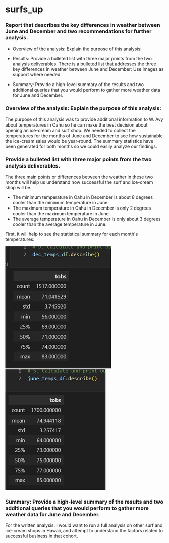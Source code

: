# surfs_up

### Report that describes the key differences in weather between June and December and two recommendations for further analysis.
* Overview of the analysis: Explain the purpose of this analysis:

* Results: Provide a bulleted list with three major points from the two analysis deliverables. There is a bulleted list that addresses the three key differences in weather between June and December: Use images as support where needed.

* Summary: Provide a high-level summary of the results and two additional queries that you would perform to gather more weather data for June and December.

### Overview of the analysis: Explain the purpose of this analysis:

The purpose of this analysis was to provide additional information to W. Avy about temperatures in Oahu so he can make the best decision about opening an ice-cream and surf shop. We needed to collect the temperatures for the months of June and December to see how sustainable the ice-cream sales would be year-round. The summary statistics have been generated for both months so we could easily analyze our findings.

### Provide a bulleted list with three major points from the two analysis deliverables.

The three main points or differences between the weather in these two months will help us understand how successful the surf and ice-cream shop will be.
* The minimum temperature in Oahu in December is about 8 degrees cooler than the minimum temperature in June.
* The maximum temperature in Oahu in December is only 2 degrees cooler than the maximum temperature in June.
* The average temperature in Oahu in December is only about 3 degrees cooler than the average temperature in June.

First, it will help to see the statistical summary for each month's temperatures:

![dec_temps](https://github.com/jmalauss/surfs_up/blob/main/dec_temps.png)
![june_temps](https://github.com/jmalauss/surfs_up/blob/main/june_temps.png)




### Summary: Provide a high-level summary of the results and two additional queries that you would perform to gather more weather data for June and December.

For the written analysis: I would want to run a full analysis on other surf and ice-cream shops in Hawaii, and attempt to understand the factors
related to successful business in that cohort.
